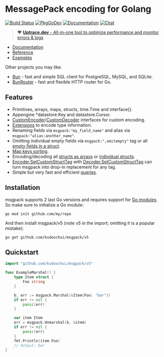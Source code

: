 # MessagePack encoding for Golang

[![Build Status](https://travis-ci.org/kudoochui/msgpack.svg)](https://travis-ci.org/kudoochui/msgpack)
[![PkgGoDev](https://pkg.go.dev/badge/github.com/kudoochui/msgpack/v5)](https://pkg.go.dev/github.com/kudoochui/msgpack/v5)
[![Documentation](https://img.shields.io/badge/msgpack-documentation-informational)](https://msgpack.uptrace.dev/)
[![Chat](https://discordapp.com/api/guilds/752070105847955518/widget.png)](https://discord.gg/rWtp5Aj)

> :heart:
> [**Uptrace.dev** - All-in-one tool to optimize performance and monitor errors & logs](https://github.com/uptrace/uptrace)

- [Documentation](https://msgpack.uptrace.dev)
- [Reference](https://pkg.go.dev/github.com/kudoochui/msgpack/v5)
- [Examples](https://pkg.go.dev/github.com/kudoochui/msgpack/v5#pkg-examples)

Other projects you may like:

- [Bun](https://bun.uptrace.dev) - fast and simple SQL client for PostgreSQL, MySQL, and SQLite.
- [BunRouter](https://bunrouter.uptrace.dev/) - fast and flexible HTTP router for Go.

## Features

- Primitives, arrays, maps, structs, time.Time and interface{}.
- Appengine \*datastore.Key and datastore.Cursor.
- [CustomEncoder]/[CustomDecoder] interfaces for custom encoding.
- [Extensions](https://pkg.go.dev/github.com/kudoochui/msgpack/v5#example-RegisterExt) to encode
  type information.
- Renaming fields via `msgpack:"my_field_name"` and alias via `msgpack:"alias:another_name"`.
- Omitting individual empty fields via `msgpack:",omitempty"` tag or all
  [empty fields in a struct](https://pkg.go.dev/github.com/kudoochui/msgpack/v5#example-Marshal-OmitEmpty).
- [Map keys sorting](https://pkg.go.dev/github.com/kudoochui/msgpack/v5#Encoder.SetSortMapKeys).
- Encoding/decoding all
  [structs as arrays](https://pkg.go.dev/github.com/kudoochui/msgpack/v5#Encoder.UseArrayEncodedStructs)
  or
  [individual structs](https://pkg.go.dev/github.com/kudoochui/msgpack/v5#example-Marshal-AsArray).
- [Encoder.SetCustomStructTag] with [Decoder.SetCustomStructTag] can turn msgpack into drop-in
  replacement for any tag.
- Simple but very fast and efficient
  [queries](https://pkg.go.dev/github.com/kudoochui/msgpack/v5#example-Decoder.Query).

[customencoder]: https://pkg.go.dev/github.com/kudoochui/msgpack/v5#CustomEncoder
[customdecoder]: https://pkg.go.dev/github.com/kudoochui/msgpack/v5#CustomDecoder
[encoder.setcustomstructtag]:
  https://pkg.go.dev/github.com/kudoochui/msgpack/v5#Encoder.SetCustomStructTag
[decoder.setcustomstructtag]:
  https://pkg.go.dev/github.com/kudoochui/msgpack/v5#Decoder.SetCustomStructTag

## Installation

msgpack supports 2 last Go versions and requires support for
[Go modules](https://github.com/golang/go/wiki/Modules). So make sure to initialize a Go module:

```shell
go mod init github.com/my/repo
```

And then install msgpack/v5 (note _v5_ in the import; omitting it is a popular mistake):

```shell
go get github.com/kudoochui/msgpack/v5
```

## Quickstart

```go
import "github.com/kudoochui/msgpack/v5"

func ExampleMarshal() {
    type Item struct {
        Foo string
    }

    b, err := msgpack.Marshal(&Item{Foo: "bar"})
    if err != nil {
        panic(err)
    }

    var item Item
    err = msgpack.Unmarshal(b, &item)
    if err != nil {
        panic(err)
    }
    fmt.Println(item.Foo)
    // Output: bar
}
```
